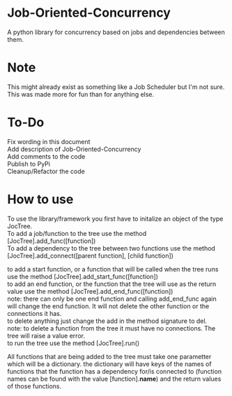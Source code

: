 # Job-Oriented-Concurrency
A python library for concurrency based on jobs and dependencies between them.

# Note
This might already exist as something like a Job Scheduler but I'm not sure. This was made more for fun than for anything else.

# To-Do
Fix wording in this document   
Add description of Job-Oriented-Concurrency    
Add comments to the code    
Publish to PyPi   
Cleanup/Refactor the code    

# How to use
To use the library/framework you first have to initalize an object of the type JocTree.     
To add a job/function to the tree use the method [JocTree].add_func([function])         
To add a dependency to the tree between two functions use the method [JocTree].add_connect([parent function], [child function])                
      
to add a start function, or a function that will be called when the tree runs use the method [JocTree].add_start_func([function])    
to add an end function, or the function that the tree will use as the return value use the method [JocTree].add_end_func([function])     
note: there can only be one end function and calling add_end_func again will change the end function. It will not delete the other function or the connections it has.      
to delete anything just change the add in the method signature to del.      
note: to delete a function from the tree it must have no connections. The tree will raise a value error.      
to run the tree use the method [JocTree].run()      
     
All functions that are being added to the tree must take one parametter which will be a dictionary. the dictionary will have keys of the names of functions that the function has a dependency for/is connected to (function names can be found with the value [function].__name__) and the return values of those functions.      
      
